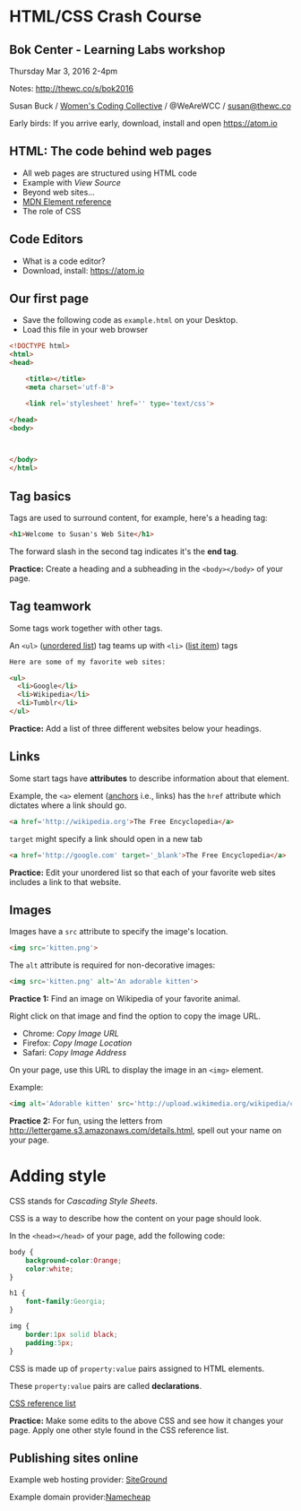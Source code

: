 # HTML/CSS Crash Course
## Bok Center - Learning Labs workshop

Thursday Mar 3, 2016 2-4pm

Notes: <http://thewc.co/s/bok2016>

Susan Buck / [Women's Coding Collective](http://thewc.co) / @WeAreWCC / susan@thewc.co

Early birds: If you arrive early, download, install and open <https://atom.io>




## HTML: The code behind web pages
* All web pages are structured using HTML code
* Example with *View Source*
* Beyond web sites...
* [MDN Element reference](https://developer.mozilla.org/en-US/docs/Web/HTML/Element?redirectlocale=en-US&redirectslug=HTML%2FElement)
* The role of CSS





## Code Editors
* What is a code editor?
* Download, install: <https://atom.io>




## Our first page
* Save the following code as `example.html` on your Desktop.
* Load this file in your web browser


```html
<!DOCTYPE html>
<html>
<head>

	<title></title>
	<meta charset='utf-8'>

	<link rel='stylesheet' href='' type='text/css'>

</head>
<body>



</body>
</html>
```




## Tag basics
Tags are used to surround content, for example, here's a heading tag:

```html
<h1>Welcome to Susan's Web Site</h1>
```

The forward slash in the second tag indicates it's the **end tag**.

**Practice:** Create a heading and a subheading in the `<body></body>` of your page.




## Tag teamwork
Some tags work together with other tags.

An `<ul>` ([unordered list](https://developer.mozilla.org/en-US/docs/Web/HTML/Element/ul)) tag teams up with `<li>` ([list item](https://developer.mozilla.org/en-US/docs/Web/HTML/Element/li)) tags

```html
Here are some of my favorite web sites:

<ul>
  <li>Google</li>
  <li>Wikipedia</li>
  <li>Tumblr</li>
</ul>
```

**Practice:** Add a list of three different websites below your headings.




## Links
Some start tags have **attributes** to describe information about that element.

Example, the `<a>` element ([anchors](https://developer.mozilla.org/en-US/docs/Web/HTML/Element/a) i.e., links) has the `href` attribute which dictates where a link should go.

```html
<a href='http://wikipedia.org'>The Free Encyclopedia</a>
```

`target` might specify a link should open in a new tab

```html
<a href='http://google.com' target='_blank'>The Free Encyclopedia</a>
```

**Practice:** Edit your unordered list so that each of your favorite web sites includes a link to that website.




## Images
Images have a `src` attribute to specify the image's location.

```html
<img src='kitten.png'>
```

The `alt` attribute is required for non-decorative images:

```html
<img src='kitten.png' alt='An adorable kitten'>
```

**Practice 1:** Find an image on Wikipedia of your favorite animal.

Right click on that image and find the option to copy the image URL.

* Chrome: *Copy Image URL*
* Firefox: *Copy Image Location*
* Safari: *Copy Image Address*

On your page, use this URL to display the image in an `<img>` element.

Example:

```html
<img alt='Adorable kitten' src='http://upload.wikimedia.org/wikipedia/commons/thumb/0/06/Kitten_in_Rizal_Park%2C_Manila.jpg/340px-Kitten_in_Rizal_Park%2C_Manila.jpg'>
```

**Practice 2:** For fun, using the letters from <http://lettergame.s3.amazonaws.com/details.html>, spell out your name on your page.




# Adding style

CSS stands for *Cascading Style Sheets*.

CSS is a way to describe how the content on your page should look.

In the `<head></head>` of your page, add the following code:

```css
body {
	background-color:Orange;
	color:white;
}

h1 {
	font-family:Georgia;
}

img {
	border:1px solid black;
	padding:5px;
}
```

CSS is made up of `property:value` pairs assigned to HTML elements.

These `property:value` pairs are called **declarations**.

[CSS reference list](https://developer.mozilla.org/en-US/docs/Web/CSS/Reference)

**Practice:** Make some edits to the above CSS and see how it changes your page. Apply one other style found in the CSS reference list.



## Publishing sites online

Example web hosting provider: [SiteGround](http://www.siteground.com/index.htm?afcode=bf90ce97069361478ba4f2426b5f9d4d)

Example domain provider:[Namecheap](http://namecheap.com)
